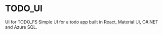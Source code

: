 # TODO_UI
UI for TODO_FS
Simple UI for a todo app built in React, Material Ui, C#.NET and Azure SQL.
